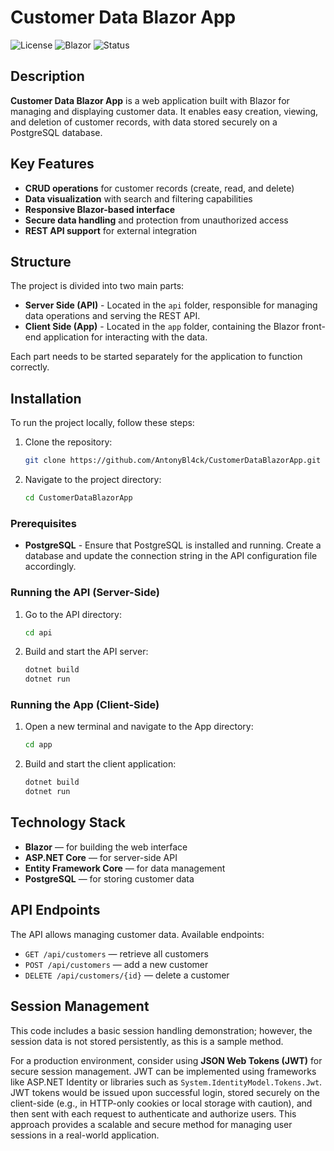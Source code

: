 # Customer Data Blazor App

![License](https://img.shields.io/badge/license-MIT-blue.svg)
![Blazor](https://img.shields.io/badge/framework-Blazor-orange.svg)
![Status](https://img.shields.io/badge/status-active-brightgreen.svg)

## Description

**Customer Data Blazor App** is a web application built with Blazor for managing and displaying customer data. It enables easy creation, viewing, and deletion of customer records, with data stored securely on a PostgreSQL database.

## Key Features

- **CRUD operations** for customer records (create, read, and delete)
- **Data visualization** with search and filtering capabilities
- **Responsive Blazor-based interface**
- **Secure data handling** and protection from unauthorized access
- **REST API support** for external integration

## Structure

The project is divided into two main parts:

- **Server Side (API)** - Located in the `api` folder, responsible for managing data operations and serving the REST API.
- **Client Side (App)** - Located in the `app` folder, containing the Blazor front-end application for interacting with the data.

Each part needs to be started separately for the application to function correctly.

## Installation

To run the project locally, follow these steps:

1. Clone the repository:

    ```bash
    git clone https://github.com/AntonyBl4ck/CustomerDataBlazorApp.git
    ```

2. Navigate to the project directory:

    ```bash
    cd CustomerDataBlazorApp
    ```

### Prerequisites

- **PostgreSQL** - Ensure that PostgreSQL is installed and running. Create a database and update the connection string in the API configuration file accordingly.

### Running the API (Server-Side)

1. Go to the API directory:

    ```bash
    cd api
    ```

2. Build and start the API server:

    ```bash
    dotnet build
    dotnet run
    ```

### Running the App (Client-Side)

1. Open a new terminal and navigate to the App directory:

    ```bash
    cd app
    ```

2. Build and start the client application:

    ```bash
    dotnet build
    dotnet run
    ```

## Technology Stack

- **Blazor** — for building the web interface
- **ASP.NET Core** — for server-side API
- **Entity Framework Core** — for data management
- **PostgreSQL** — for storing customer data

## API Endpoints

The API allows managing customer data. Available endpoints:

- `GET /api/customers` — retrieve all customers
- `POST /api/customers` — add a new customer
- `DELETE /api/customers/{id}` — delete a customer

## Session Management

This code includes a basic session handling demonstration; however, the session data is not stored persistently, as this is a sample method. 

For a production environment, consider using **JSON Web Tokens (JWT)** for secure session management. JWT can be implemented using frameworks like ASP.NET Identity or libraries such as `System.IdentityModel.Tokens.Jwt`. JWT tokens would be issued upon successful login, stored securely on the client-side (e.g., in HTTP-only cookies or local storage with caution), and then sent with each request to authenticate and authorize users. This approach provides a scalable and secure method for managing user sessions in a real-world application.
